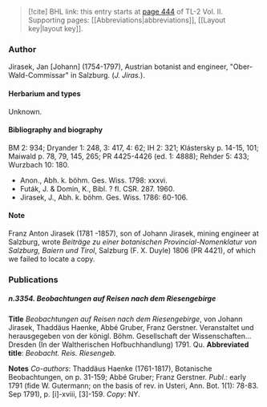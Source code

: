 > [!cite] BHL link: this entry starts at [page 444](https://www.biodiversitylibrary.org/item/103253#page/470/mode/1up) of TL-2 Vol. II.
> Supporting pages: [[Abbreviations|abbreviations]], [[Layout key|layout key]].

### Author

Jirasek, Jan \[Johann\] (1754-1797), Austrian botanist and engineer, "Ober-Wald-Commissar" in Salzburg. (*J. Jiras.*).

#### Herbarium and types

Unknown.

#### Bibliography and biography

BM 2: 934; Dryander 1: 248, 3: 417, 4: 62; IH 2: 321; Klástersky p. 14-15, 101; Maiwald p. 78, 79, 145, 265; PR 4425-4426 (ed. 1: 4888); Rehder 5: 433; Wurzbach 10: 180.
- Anon., Abh. k. böhm. Ges. Wiss. 1798: xxxvi.
- Futák, J. & Domin, K., Bibl. ? fl. CSR. 287. 1960.
- Jirasek, J., Abh. k. böhm. Ges. Wiss. 1786: 60-106.

#### Note

Franz Anton Jirasek (1781 -1857), son of Johann Jirasek, mining engineer at Salzburg, wrote *Beiträge zu einer botanischen Provincial-Nomenklatur von Salzburg, Baiern und Tirol*, Salzburg (F. X. Duyle) 1806 (PR 4421), of which we failed to locate a copy.

### Publications

##### n.3354. Beobachtungen auf Reisen nach dem Riesengebirge

**Title**
*Beobachtungen auf Reisen nach dem Riesengebirge*, von Johann Jirasek, Thaddäus Haenke, Abbé Gruber, Franz Gerstner. Veranstaltet und herausgegeben von der königl. Böhm. Gesellschaft der Wissenschaften... Dresden (In der Waltherischen Hofbuchhandlung) 1791. Qu.
**Abbreviated title**: *Beobacht. Reis. Riesengeb.*

**Notes**
*Co-authors*: Thaddäus Haenke (1761-1817), Botanische Beobachtungen, on p. 31-159; Abbé Gruber; Franz Gerstner.
*Publ*.: early 1791 (fide W. Gutermann; on the basis of rev. in Usteri, Ann. Bot. 1(1): 78-83. Sep 1791), p. \[i\]-xviii, \[3\]-159. *Copy*: NY.


